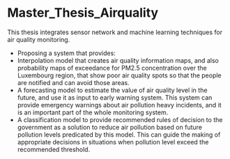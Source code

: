 # Master_Thesis_Airquality
This thesis integrates sensor network  and machine learning techniques for air quality monitoring.
- Proposing a system that provides:
- Interpolation model that creates air quality information maps, and also probability maps of exceedance for PM2.5 concentration over the Luxembourg region, that show poor air quality spots so that the people are notified and can avoid those areas.
- A forecasting model to estimate the value of air quality level in the future, and use it as input to early warning system. This system can provide emergency warnings about air pollution heavy incidents, and it is an important part of the whole monitoring system. 
- A classification model to provide recommended rules of decision to the government
as a solution to reduce air pollution based on future pollution levels predicated by this model. This can guide the making of appropriate decisions in situations when pollution level exceed the recommended threshold.

